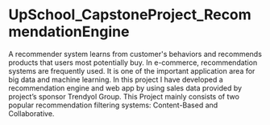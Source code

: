 # UpSchool_CapstoneProject_RecommendationEngine
A recommender system learns from customer's behaviors and recommends products that users most potentially buy. In e-commerce, recommendation systems are frequently used. It is one of the important application area for big data and machine learning. In this project I have developed a recommendation engine and web app by using sales data provided by project’s sponsor Trendyol Group. This Project mainly consists of two popular recommendation filtering systems: Content-Based and Collaborative. 
